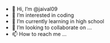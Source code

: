 - 👋 Hi, I’m @jaival09
- 👀 I’m interested in coding
- 🌱 I’m currently learning in high school
- 💞️ I’m looking to collaborate on ...
- 📫 How to reach me ...

<!---
jaival09/jaival09 is a ✨ special ✨ repository because its `README.md` (this file) appears on your GitHub profile.
You can click the Preview link to take a look at your changes.
--->
